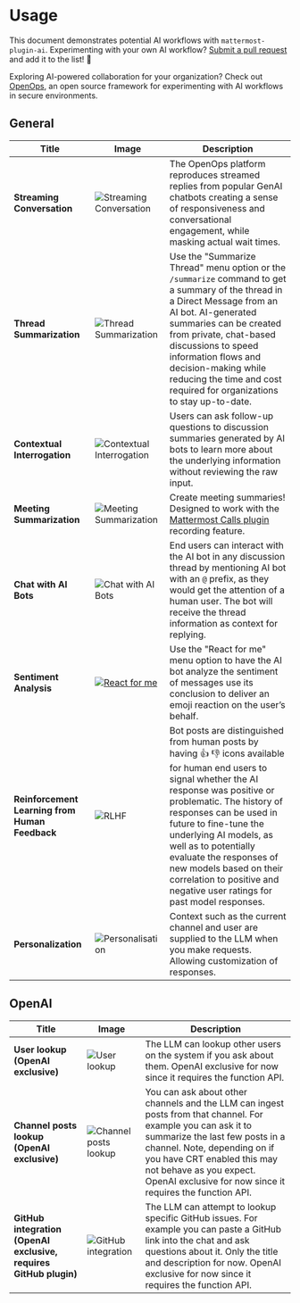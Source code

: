 # Usage

This document demonstrates potential AI workflows with `mattermost-plugin-ai`. Experimenting with your own AI workflow? [Submit a pull request](https://github.com/mattermost/mattermost-plugin-ai/pulls) and add it to the list! 🚀

Exploring AI-powered collaboration for your organization? Check out [OpenOps](https://openops.mattermost.com), an open source framework for experimenting with AI workflows in secure environments.

## General

| Title                                          | Image                                                                                                                                                                                                                | Description                                                                                                                                                                                                                                                                                                                                                                                                   |
| ---------------------------------------------- | -------------------------------------------------------------------------------------------------------------------------------------------------------------------------------------------------------------------- | ------------------------------------------------------------------------------------------------------------------------------------------------------------------------------------------------------------------------------------------------------------------------------------------------------------------------------------------------------------------------------------------------------------- |
| **Streaming Conversation**                     | ![Streaming Conversation](https://github.com/mattermost/mattermost-plugin-ai/blob/master/img/summarize_thread.gif?raw=true)                                                                                          | The OpenOps platform reproduces streamed replies from popular GenAI chatbots creating a sense of responsiveness and conversational engagement, while masking actual wait times.|
| **Thread Summarization**                       | ![Thread Summarization](https://github.com/mattermost/mattermost-plugin-ai/blob/master/img/summarize_button.gif?raw=true)                                                                                            | Use the "Summarize Thread" menu option or the `/summarize` command to get a summary of the thread in a Direct Message from an AI bot. AI-generated summaries can be created from private, chat-based discussions to speed information flows and decision-making while reducing the time and cost required for organizations to stay up-to-date.                                                               |
| **Contextual Interrogation**                   | ![Contextual Interrogation](https://github.com/mattermost/mattermost-plugin-ai/blob/master/img/thread_interrogation.png?raw=true)                                                                                    | Users can ask follow-up questions to discussion summaries generated by AI bots to learn more about the underlying information without reviewing the raw input.                                                                                                                                                                                                                                                |
| **Meeting Summarization**                      | ![Meeting Summarization](https://github.com/mattermost/mattermost-plugin-ai/blob/master/img/meeting_summary.png?raw=true)                                                                                            | Create meeting summaries! Designed to work with the [Mattermost Calls plugin](https://github.com/mattermost/mattermost-plugin-calls) recording feature.                                                                                                                                                                                                                                                       |
| **Chat with AI Bots**                          | ![Chat with AI Bots](https://github.com/mattermost/mattermost-plugin-ai/blob/master/img/chat_anywhere.png?raw=true)                                                                                                  | End users can interact with the AI bot in any discussion thread by mentioning AI bot with an `@` prefix, as they would get the attention of a human user. The bot will receive the thread information as context for replying.                                                                                                                                                                                |
| **Sentiment Analysis**                         | [![React for me](https://github.com/mattermost/openops/assets/3191642/56bf132a-b834-46a3-882c-9b1f38a9f9fc)](https://github.com/mattermost/mattermost-plugin-ai/assets/3191642/5282b066-86b5-478d-ae10-57c3cb3ba038) | Use the "React for me" menu option to have the AI bot analyze the sentiment of messages use its conclusion to deliver an emoji reaction on the user’s behalf.                                                                                                                                                                                                                                                 |
| **Reinforcement Learning from Human Feedback** | ![RLHF](https://github.com/mattermost/openops/assets/3191642/ec330f7e-2aba-4370-bf21-e585a793160e)                                                                                                                   | Bot posts are distinguished from human posts by having 👍 👎 icons available for human end users to signal whether the AI response was positive or problematic. The history of responses can be used in future to fine-tune the underlying AI models, as well as to potentially evaluate the responses of new models based on their correlation to positive and negative user ratings for past model responses. |
| **Personalization** | ![Personalisation](https://github.com/mattermost/mattermost-plugin-ai/raw/master/img/personalization.png)                                                                                                                   | Context such as the current channel and user are supplied to the LLM when you make requests. Allowing customization of responses. |

## OpenAI

| Title                                          | Image                                                                                                                                                                                                                | Description                                                                                                                                                                                                                                                                                                                                                                                                   |
| ---------------------------------------------- | -------------------------------------------------------------------------------------------------------------------------------------------------------------------------------------------------------------------- | ------------------------------------------------------------------------------------------------------------------------------------------------------------------------------------------------------------------------------------------------------------------------------------------------------------------------------------------------------------------------------------------------------------- |
| **User lookup (OpenAI exclusive)**                     | ![User lookup](https://github.com/mattermost/mattermost-plugin-ai/assets/7295363/0b6cdadb-e182-4fde-ac80-50a359812ba8)                                                                                          | The LLM can lookup other users on the system if you ask about them. OpenAI exclusive for now since it requires the function API.|
| **Channel posts lookup (OpenAI exclusive)**                     | ![Channel posts lookup](https://github.com/mattermost/mattermost-plugin-ai/raw/master/img/posts_lookup.png)                                                                                          | You can ask about other channels and the LLM can ingest posts from that channel. For example you can ask it to summarize the last few posts in a channel. Note, depending on if you have CRT enabled this may not behave as you expect. OpenAI exclusive for now since it requires the function API.|
| **GitHub integration (OpenAI exclusive, requires GitHub plugin)**                     | ![GitHub integration](https://github.com/mattermost/mattermost-plugin-ai/raw/master/img/github.png)                                                                                          | The LLM can attempt to lookup specific GitHub issues. For example you can paste a GitHub link into the chat and ask questions about it. Only the title and description for now. OpenAI exclusive for now since it requires the function API.|
